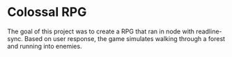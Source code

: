 Colossal RPG
======

The goal of this project was to create a RPG that ran in node with readline-sync. Based on user response, the game simulates walking through a forest and running into enemies.

